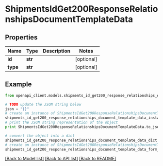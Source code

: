 # ShipmentsIdGet200ResponseRelationshipsDocumentTemplateData


## Properties
Name | Type | Description | Notes
------------ | ------------- | ------------- | -------------
**id** | **str** |  | [optional] 
**type** | **str** |  | [optional] 

## Example

```python
from openapi_client.models.shipments_id_get200_response_relationships_document_template_data import ShipmentsIdGet200ResponseRelationshipsDocumentTemplateData

# TODO update the JSON string below
json = "{}"
# create an instance of ShipmentsIdGet200ResponseRelationshipsDocumentTemplateData from a JSON string
shipments_id_get200_response_relationships_document_template_data_instance = ShipmentsIdGet200ResponseRelationshipsDocumentTemplateData.from_json(json)
# print the JSON string representation of the object
print ShipmentsIdGet200ResponseRelationshipsDocumentTemplateData.to_json()

# convert the object into a dict
shipments_id_get200_response_relationships_document_template_data_dict = shipments_id_get200_response_relationships_document_template_data_instance.to_dict()
# create an instance of ShipmentsIdGet200ResponseRelationshipsDocumentTemplateData from a dict
shipments_id_get200_response_relationships_document_template_data_form_dict = shipments_id_get200_response_relationships_document_template_data.from_dict(shipments_id_get200_response_relationships_document_template_data_dict)
```
[[Back to Model list]](../README.md#documentation-for-models) [[Back to API list]](../README.md#documentation-for-api-endpoints) [[Back to README]](../README.md)


